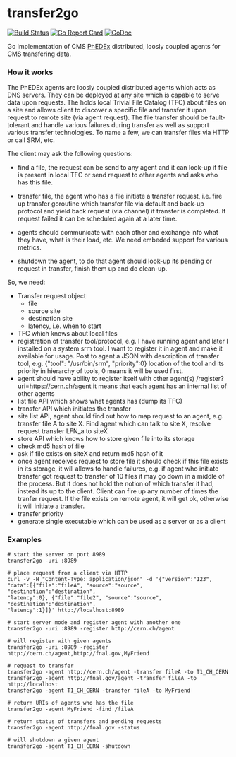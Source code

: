 # transfer2go

[![Build Status](https://travis-ci.org/vkuznet/transfer2go.svg?branch=master)](https://travis-ci.org/vkuznet/transfer2go)
[![Go Report Card](https://goreportcard.com/badge/github.com/vkuznet/transfer2go)](https://goreportcard.com/report/github.com/vkuznet/transfer2go)
[![GoDoc](https://godoc.org/github.com/vkuznet/transfer2go?status.svg)](https://godoc.org/github.com/vkuznet/transfer2go)

Go implementation of CMS
[PhEDEx](https://www.researchgate.net/publication/228732867_Data_transfer_infrastructure_for_CMS_data_taking)
distributed, loosly coupled agents for CMS transfering data.

### How it works
The PhEDEx agents are loosly coupled distributed agents which acts as
DNS servers. They can be deployed at any site which is capable to
serve data upon requests. The holds local Trivial File Catalog (TFC)
about files on a site and allows client to discover a specific file
and transfer it upon request to remote site (via agent request).
The file transfer should be fault-tolerant and handle various
failures during transfer as well as support various transfer
technologies. To name a few, we can transfer files via HTTP or
call SRM, etc.

The client may ask the following questions:
- find a file, the request can be send to any agent and it can look-up
if file is present in local TFC or send request to other agents and asks
who has this file. 

- transfer file, the agent who has a file initiate a transfer
request, i.e. fire up transfer goroutine which transfer
file via default and back-up protocol and yield back
request (via channel) if transfer is completed.
If request failed it can be scheduled again at a later time.

- agents should communicate with each other and exchange info
what they have, what is their load, etc. We need embeded support
for various metrics.

- shutdown the agent, to do that agent should look-up its pending
or request in transfer, finish them up and do clean-up.

So, we need:
- Transfer request object
  - file
  - source site
  - destination site
  - latency, i.e. when to start
- TFC which knows about local files
- registration of transfer tool/protocol, e.g.
I have running agent and later I installed on a system srm tool.
I want to register it in agent and make it available for usage.
Post to agent a JSON with description of transfer tool, e.g.
{"tool": "/usr/bin/srm", "priority":0}
location of the tool and its priority in hierarchy of tools,
0 means it will be used first.
- agent should have ability to register itself with other agent(s)
/register?uri=https://cern.ch/agent
it means that each agent has an internal list of other agents
- list file API which shows what agents has (dump its TFC)
- transfer API which initiates the transfer
- site list API, agent should find out how to map request
to an agent, e.g. transfer file A to site X. Find agent which can
talk to site X, resolve request
transfer LFN_a to siteX
- store API which knows how to store given file into its storage
- check md5 hash of file
- ask if file exists on siteX and return md5 hash of it
- once agent receives request to store file it should check if this file exists
  in its storage, it will allows to handle failures, e.g.
  if agent who initiate transfer got request to transfer of 10 files it may
  go down in a middle of the process. But it does not hold the notion
  of which transfer it had, instead its up to the client. Client can
  fire up any number of times the tranfer request. If the file exists
  on remote agent, it will get ok, otherwise it will initiate a transfer.
- transfer priority
- generate single executable which can be used as a server or as a client


### Examples
```
# start the server on port 8989
transfer2go -uri :8989

# place request from a client via HTTP
curl -v -H "Content-Type: application/json" -d '{"version":"123",
"data":[{"file":"fileA", "source":"source", "destination":"destination",
"latency":0}, {"file":"file2", "source":"source", "destination":"destination",
"latency":1}]}' http://localhost:8989

# start server mode and register agent with another one
transfer2go -uri :8989 -register http://cern.ch/agent

# will register with given agents
transfer2go -uri :8989 -register http://cern.ch/agent,http://fnal.gov,MyFriend

# request to transfer
transfer2go -agent http://cern.ch/agent -transfer fileA -to T1_CH_CERN
transfer2go -agent http://fnal.gov/agent -transfer fileA -to http://localhost
transfer2go -agent T1_CH_CERN -transfer fileA -to MyFriend

# return URIs of agents who has the file
transfer2go -agent MyFriend -find /fileA

# return status of transfers and pending requests
transfer2go -agent http://fnal.gov -status

# will shutdown a given agent
transfer2go -agent T1_CH_CERN -shutdown
```
